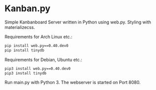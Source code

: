 # Kanban.py
Simple Kanbanboard Server written in Python using web.py. Styling with materializecss.

Requirements for Arch Linux etc.:
```bash
pip install web.py==0.40.dev0
pip install tinydb
```
Requirements for Debian, Ubuntu etc.:
```bash
pip3 install web.py==0.40.dev0
pip3 install tinydb
```

Run main.py with Python 3. The webserver is started on Port 8080.
